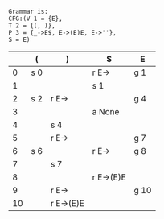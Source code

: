 ```
Grammar is:
CFG:(V 1 = {E},
T 2 = {(, )},
P 3 = {_->E$, E->(E)E, E->''},
S = E)

```
| | ( | ) | $ | E |
| - | - | - | - | - |
| 0 | s 0 |  | r E-> | g 1 | 
| 1 |  |  | s 1 |  | 
| 2 | s 2 | r E-> |  | g 4 | 
| 3 |  |  | a None |  | 
| 4 |  | s 4 |  |  | 
| 5 |  | r E-> |  | g 7 | 
| 6 | s 6 |  | r E-> | g 8 | 
| 7 |  | s 7 |  |  | 
| 8 |  |  | r E->(E)E |  | 
| 9 |  | r E-> |  | g 10 | 
| 10 |  | r E->(E)E |  |  | 
